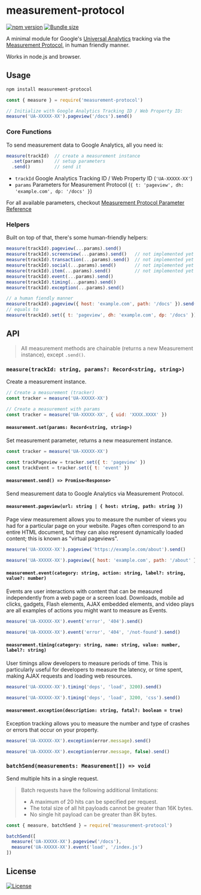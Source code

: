 # measurement-protocol

[![npm version][npm-src]][npm-href]
[![Bundle size][bundlephobia-src]][bundlephobia-href]

A minimal module for Google's [Universal Analytics][ua-href] tracking via the [Measurement Protocol][mp-href], in human friendly manner.

Works in node.js and browser.

## Usage

```bash
npm install measurement-protocol
```

```typescript
const { measure } = require('measurement-protocol')

// Initialize with Google Analytics Tracking ID / Web Property ID:
measure('UA-XXXXX-XX').pageview('/docs').send()
```

### Core Functions

To send measurement data to Google Analytics, all you need is:

```js
measure(trackId)  // create a measurement instance
  .set(params)    // setup parameters
  .send()         // send it
```

- `trackId` Google Analytics Tracking ID / Web Property ID (`'UA-XXXXX-XX'`)
- `params` Parameters for Measurement Protocol (`{ t: 'pageview', dh: 'example.com', dp: '/docs' }`)

For all available parameters, checkout [Measurement Protocol Parameter Reference](https://developers.google.com/analytics/devguides/collection/protocol/v1/parameters)

### Helpers

Built on top of that, there's some human-friendly helpers:

```js
measure(trackId).pageview(...params).send()
measure(trackId).screenview(...params).send()   // not implemented yet
measure(trackId).transaction(...params).send()  // not implemented yet
measure(trackId).social(...params).send()       // not implemented yet
measure(trackId).item(...params).send()         // not implemented yet
measure(trackId).event(...params).send()
measure(trackId).timing(...params).send()
measure(trackId).exception(...params).send()
```

```js
// a human fiendly manner
measure(trackId).pageview({ host: 'example.com', path: '/docs' }).send()
// equals to
measure(trackId).set({ t: 'pageview', dh: 'example.com', dp: '/docs' }).send()
```

## API

> All measurement methods are chainable (returns a new Measurement instance), except `.send()`.

### `measure(trackId: string, params?: Record<string, string>)`

Create a measurement instance.

```js
// Create a measurement (tracker)
const tracker = measure('UA-XXXXX-XX')
```
```js
// Create a measurement with params
const tracker = measure('UA-XXXXX-XX', { uid: 'XXXX.XXXX' })
```

#### `measurement.set(params: Record<string, string>)`

Set measurement parameter, returns a new measurement instance.

```js
const tracker = measure('UA-XXXXX-XX')

const trackPageview = tracker.set({ t: 'pageview' })
const trackEvent = tracker.set({ t: 'event' })
```

#### `measurement.send() => Promise<Response>`

Send measurement data to Google Analytics via Measurement Protocol.

#### `measurement.pageview(url: string | { host: string, path: string })`

Page view measurement allows you to measure the number of views you had for a particular page on your website. Pages often correspond to an entire HTML document, but they can also represent dynamically loaded content; this is known as "virtual pageviews".

```js
measure('UA-XXXXX-XX').pageview('https://example.com/about').send()
```
```js
measure('UA-XXXXX-XX').pageview({ host: 'example.com', path: '/about' }).send()
```

#### `measurement.event(category: string, action: string, label?: string, value?: number)`

Events are user interactions with content that can be measured independently from a web page or a screen load. Downloads, mobile ad clicks, gadgets, Flash elements, AJAX embedded elements, and video plays are all examples of actions you might want to measure as Events.

```js
measure('UA-XXXXX-XX').event('error', '404').send()
```
```js
measure('UA-XXXXX-XX').event('error', '404', '/not-found').send()
```

#### `measurement.timing(category: string, name: string, value: number, label?: string)`

User timings allow developers to measure periods of time. This is particularly useful for developers to measure the latency, or time spent, making AJAX requests and loading web resources.

```js
measure('UA-XXXXX-XX').timing('deps', 'load', 3200).send()
```
```js
measure('UA-XXXXX-XX').timing('deps', 'load', 3200, 'css').send()
```

#### `measurement.exception(description: string, fatal?: boolean = true)`

Exception tracking allows you to measure the number and type of crashes or errors that occur on your property.

```js
measure('UA-XXXXX-XX').exception(error.message).send()
```
```js
measure('UA-XXXXX-XX').exception(error.message, false).send()
```

### `batchSend(measurements: Measurement[]) => void`

Send multiple hits in a single request.

> Batch requests have the following additional limitations:
>
> - A maximum of 20 hits can be specified per request.
> - The total size of all hit payloads cannot be greater than 16K bytes.
> - No single hit payload can be greater than 8K bytes.

```js
const { measure, batchSend } = require('measurement-protocol')

batchSend([
  measure('UA-XXXXX-XX').pageview('/docs'),
  measure('UA-XXXXX-XX').event('load', '/index.js')
])
```

## License

[![License][license-src]][license-href]


[npm-src]: https://badgen.net/npm/v/measurement-protocol
[npm-href]: https://www.npmjs.com/package/measurement-protocol
[bundlephobia-src]: https://badgen.net/bundlephobia/minzip/measurement-protocol
[bundlephobia-href]: https://bundlephobia.com/result?p=measurement-protocol
[license-src]: https://badgen.net/badge/license/MIT
[license-href]: LICENSE.md

[ua-href]: https://support.google.com/analytics/answer/2790010
[mp-href]: https://developers.google.com/analytics/devguides/collection/protocol/v1/
